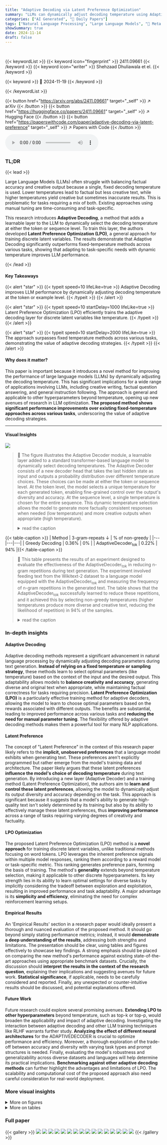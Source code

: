 ```yaml
---
title: "Adaptive Decoding via Latent Preference Optimization"
summary: "LLMs can dynamically adjust decoding temperature using Adaptive Decoding and Latent Preference Optimization, improving performance across creative and factual tasks."
categories: ["AI Generated", "🤗 Daily Papers"]
tags: ["Natural Language Processing", "Large Language Models", "🏢 Meta AI",]
showSummary: true
date: 2024-11-14
draft: false
---
```


<br>

{{< keywordList >}}
{{< keyword icon="fingerprint" >}} 2411.09661 {{< /keyword >}}
{{< keyword icon="writer" >}} Shehzaad Dhuliawala et el. {{< /keyword >}}
 
{{< keyword >}} 🤗 2024-11-19 {{< /keyword >}}
 
{{< /keywordList >}}

{{< button href="https://arxiv.org/abs/2411.09661" target="_self" >}}
↗ arXiv
{{< /button >}}
{{< button href="https://huggingface.co/papers/2411.09661" target="_self" >}}
↗ Hugging Face
{{< /button >}}
{{< button href="https://paperswithcode.com/paper/adaptive-decoding-via-latent-preference" target="_self" >}}
↗ Papers with Code
{{< /button >}}



<audio controls>
    <source src="https://ai-paper-reviewer.com/2411.09661/podcast.wav" type="audio/wav">
    Your browser does not support the audio element.
</audio>


### TL;DR


{{< lead >}}

Large Language Models (LLMs) often struggle with balancing factual accuracy and creative output because a single, fixed decoding temperature is used.  Lower temperatures lead to factual but less creative text, while higher temperatures yield creative but sometimes inaccurate results. This is problematic for tasks requiring a mix of both.  Existing approaches using manual tuning are time-consuming and task-specific. 

This research introduces **Adaptive Decoding**, a method that adds a learnable layer to the LLM to dynamically select the decoding temperature at either the token or sequence level.  To train this layer, the authors developed **Latent Preference Optimization (LPO)**, a general approach for training discrete latent variables.  The results demonstrate that Adaptive Decoding significantly outperforms fixed-temperature methods across various tasks, showing that adapting to task-specific needs with dynamic temperature improves LLM performance.

{{< /lead >}}


#### Key Takeaways

{{< alert "star" >}}
{{< typeit speed=10 lifeLike=true >}} Adaptive Decoding improves LLM performance by dynamically adjusting decoding temperature at the token or example level. {{< /typeit >}}
{{< /alert >}}

{{< alert "star" >}}
{{< typeit speed=10 startDelay=1000 lifeLike=true >}} Latent Preference Optimization (LPO) efficiently trains the adaptive decoding layer for discrete latent variables like temperature. {{< /typeit >}}
{{< /alert >}}

{{< alert "star" >}}
{{< typeit speed=10 startDelay=2000 lifeLike=true >}} The approach surpasses fixed temperature methods across various tasks, demonstrating the value of adaptive decoding strategies. {{< /typeit >}}
{{< /alert >}}

#### Why does it matter?
This paper is important because it introduces a novel method for improving the performance of large language models (LLMs) by dynamically adjusting the decoding temperature. This has significant implications for a wide range of applications involving LLMs, including creative writing, factual question answering, and general instruction following.  The approach is general and applicable to other hyperparameters beyond temperature, opening up new avenues of research in LLM optimization.  **The proposed method shows significant performance improvements over existing fixed-temperature approaches across various tasks**, underscoring the value of adaptive decoding strategies.

------
#### Visual Insights



![](https://arxiv.org/html/2411.09661/x2.png)

> 🔼 The figure illustrates the Adaptive Decoder module, a learnable layer added to a standard transformer-based language model to dynamically select decoding temperatures.  The Adaptive Decoder consists of a new decoder head that takes the last hidden state as input and outputs a probability distribution over different temperature choices. These choices can be made at either the token or sequence level.  At the token level, the model selects a unique temperature for each generated token, enabling fine-grained control over the output's diversity and accuracy. At the sequence level, a single temperature is chosen for the entire sequence.  This dynamic temperature selection allows the model to generate more factually consistent responses when needed (low temperature) and more creative outputs when appropriate (high temperature).
> <details>
> <summary>read the caption</summary>
> Figure 1: The AdaptiveDecoder. This learned module is added to the standard transformer in order to select decoding hyperparameters. It consists of a new decoder head attached to the last hidden state which assigns probabilities to different hyperparameter choices per token (right) or sequence (left), and the highest probability choice is selected in each case. This allows the LLM to select low temperatures for tokens requiring factual consistency, and higher temperatures for tasks requiring creativity and diversity. For the token level adaptive decoder, a different temperature can be selected for different parts of the response given a single instruction.
> </details>





{{< table-caption >}}
| Method | 3-gram-repeats ↓ | % of non-greedy |
|---|---|---|
| Greedy Decoding | 0.36% | 0% |
| AdaptiveDecoder<sub>tok</sub> | 0.22% | 94% |{{< /table-caption >}}

> 🔼 This table presents the results of an experiment designed to evaluate the effectiveness of the AdaptiveDecoder<sub>tok</sub> in reducing n-gram repetitions during text generation.  The experiment involved feeding text from the Wikitext-2 dataset to a language model equipped with the AdaptiveDecoder<sub>tok</sub> and measuring the frequency of n-gram repetitions in the generated text.  The table shows that the AdaptiveDecoder<sub>tok</sub> successfully learned to reduce these repetitions, and it achieved this by selecting non-greedy temperatures (higher temperatures produce more diverse and creative text, reducing the likelihood of repetition) in 94% of the samples.
> <details>
> <summary>read the caption</summary>
> Table 1: Reducing Repeats using the AdaptiveDecoder. We feed text from Wikitext-2 to the model and ask it to complete it. When completing a text, AdaptiveDecodert⁢o⁢ksubscriptAdaptiveDecoder𝑡𝑜𝑘\textsc{AdaptiveDecoder}_{tok}AdaptiveDecoder start_POSTSUBSCRIPT italic_t italic_o italic_k end_POSTSUBSCRIPT learns to avoid greedy decoding in order to reduce repeats. In 94% of samples, AdaptiveDecodert⁢o⁢ksubscriptAdaptiveDecoder𝑡𝑜𝑘\textsc{AdaptiveDecoder}_{tok}AdaptiveDecoder start_POSTSUBSCRIPT italic_t italic_o italic_k end_POSTSUBSCRIPT learns to pick a non-greedy temperature.
> </details>





### In-depth insights


#### Adaptive Decoding
Adaptive decoding methods represent a significant advancement in natural language processing by dynamically adjusting decoding parameters during text generation.  **Instead of relying on a fixed temperature or sampling strategy**, these methods learn to select optimal parameters (like temperature) based on the context of the input and the desired output. This adaptability allows models to **balance creativity and accuracy**, generating diverse and original text when appropriate, while maintaining factual correctness for tasks requiring precision.  **Latent Preference Optimization (LPO)** is a particularly effective training method for adaptive decoders, allowing the model to learn to choose optimal parameters based on the rewards associated with different outputs.  The benefits are substantial, leading to improved performance across various tasks and **reducing the need for manual parameter tuning**.  The flexibility offered by adaptive decoding methods makes them a powerful tool for many NLP applications.

#### Latent Preference
The concept of "Latent Preference" in the context of this research paper likely refers to the **implicit, unobserved preferences** that a language model exhibits when generating text.  These preferences aren't explicitly programmed but rather emerge from the model's training data and architecture.  The paper likely argues that these latent preferences **influence the model's choice of decoding temperature** during text generation.  By introducing a new layer (Adaptive Decoder) and a training method (Latent Preference Optimization), the authors aim to **learn and control these latent preferences**, allowing the model to dynamically adjust its output diversity and accuracy depending on the task.  This approach is significant because it suggests that a model's ability to generate high-quality text isn't solely determined by its training but also by its ability to effectively manage these latent preferences, thus **improving performance** across a range of tasks requiring varying degrees of creativity and factuality.

#### LPO Optimization
The proposed Latent Preference Optimization (LPO) method is a **novel approach** for training discrete latent variables, unlike traditional methods focusing on word tokens.  LPO leverages the inherent preference signals within multiple model responses, ranking them according to a reward model or task-specific metric.  This ranking generates preference pairs, forming the basis of training.  The method's **generality** extends beyond temperature selection, making it applicable to other discrete hyperparameters.  Its key strength lies in its ability to learn optimal settings for diverse tasks by implicitly considering the tradeoff between exploration and exploitation, resulting in improved performance and task adaptability.  A major advantage is its **simplicity and efficiency**, eliminating the need for complex reinforcement learning setups.

#### Empirical Results
An 'Empirical Results' section in a research paper would ideally present a thorough and nuanced evaluation of the proposed method.  It should go beyond simply stating performance metrics; instead, it would **demonstrate a deep understanding of the results**, addressing both strengths and limitations.  The presentation should be clear, using tables and figures effectively to showcase key findings.  A strong emphasis should be placed on comparing the new method's performance against existing state-of-the-art approaches using appropriate benchmark datasets.  Crucially, the discussion should **interpret the results in the context of the research question**, explaining their implications and suggesting avenues for future work.  **Statistical significance**, if applicable, needs to be carefully considered and reported. Finally, any unexpected or counter-intuitive results should be discussed, and potential explanations offered.

#### Future Work
Future research could explore several promising avenues. **Extending LPO to other hyperparameters** beyond temperature, such as top-k or top-p, would broaden the applicability and impact of adaptive decoding.  Investigating the interaction between adaptive decoding and other LLM training techniques like RLHF warrants further study.  **Analyzing the effect of different neural architectures** for the ADAPTIVEDECODER is crucial to optimize performance and efficiency.  Moreover, a thorough exploration of the trade-off between accuracy and diversity with varying task types and prompt structures is needed.  Finally, evaluating the model's robustness and generalizability across diverse datasets and languages will help determine its practical implications.  **Benchmarking against other adaptive decoding methods** can further highlight the advantages and limitations of LPO.  The scalability and computational cost of the proposed approach also need careful consideration for real-world deployment.


### More visual insights

<details>
<summary>More on figures
</summary>


![](https://arxiv.org/html/2411.09661/x5.png)

> 🔼 This figure illustrates the Latent Preference Optimization (LPO) training process.  Two different responses are generated for the same input prompt using the Adaptive Decoder module. A reward model (RM) evaluates the responses and assigns a higher score to one. The temperature used to generate the higher-scoring response (τ=0.6) is considered the 'chosen' temperature, while the temperature used for the lower-scoring response (τ=0.2) is the 'rejected' temperature. The LPO loss function is then used to train the model to favor the 'chosen' temperature over the 'rejected' temperature for similar inputs.
> <details>
> <summary>read the caption</summary>
> Figure 2: Latent Preference Optimization (LPO) Training Mechanism. We demonstrate how preference pairs are constructed for training the LPO loss (we show a Sequence-Level AdaptiveDecoder, but the procedure remains the same for Token-Level). Here we have N=2 generated response samples for a single prompt, and the Reward Model (RM) scores Response1 better than Response2. Therefore, we use τ=0.6𝜏0.6\tau=0.6italic_τ = 0.6 as the chosen temperature, and τ=0.2𝜏0.2\tau=0.2italic_τ = 0.2 as the rejected temperature, and then apply the loss to prefer the chosen temperature over the rejected one for the given context (prompt).
> </details>



![](https://arxiv.org/html/2411.09661/x6.png)

> 🔼 Figure 3 presents the results of experiments conducted on the UltraMathStories dataset, which combines UltraFeedback, GSM8K, and Stories datasets.  Adaptive decoding models (both sequence-level and token-level) were trained on all three subtasks simultaneously. The figure displays win-rates, averaged across the three test sets, comparing the adaptive decoding models to multiple models using fixed decoding temperatures.  The left panel shows the comparison using the sequence-level adaptive decoder, and the right panel illustrates the results for the token-level adaptive decoder.  In both cases, the adaptive decoding approach demonstrates superior performance compared to all fixed temperature baselines.
> <details>
> <summary>read the caption</summary>
> Figure 3: UltraMathStories Results. UltraMathStories is a superset of UltraFeedback, GSM8K, and Stories. The Adaptive Decoding models are trained on all 3 subtasks simultaneously. Winrates are shown as the average winrate across the test sets of the 3 subtasks in UltraMathStories. (left) AdaptiveDecoders⁢e⁢qsubscriptAdaptiveDecoder𝑠𝑒𝑞\textsc{AdaptiveDecoder}_{seq}AdaptiveDecoder start_POSTSUBSCRIPT italic_s italic_e italic_q end_POSTSUBSCRIPT vs Fixed Temperature Winrates. (right) AdaptiveDecodert⁢o⁢ksubscriptAdaptiveDecoder𝑡𝑜𝑘\textsc{AdaptiveDecoder}_{tok}AdaptiveDecoder start_POSTSUBSCRIPT italic_t italic_o italic_k end_POSTSUBSCRIPT vs Fixed Temperature Winrates. In both cases, Adaptive Decoding outperforms all fixed temperatures.
> </details>



![](https://arxiv.org/html/2411.09661/x7.png)

> 🔼 Figure 4 presents the distributions of predicted temperatures generated by the ADAPTIVEDECODERseq model on three different subtasks within the UltraMathStories dataset: GSM8K (mathematical reasoning), Stories (creative writing), and UltraFeedback (general instructions).  The x-axis represents the temperature values, and the y-axis shows the percentage of samples with a given temperature.  As expected, the model demonstrates task-appropriate temperature selection: lower temperatures are predicted for the GSM8K task (requiring factual accuracy), higher temperatures are used for the Stories task (emphasizing creativity), and intermediate temperatures are prevalent in UltraFeedback (a mix of creative and factual tasks). This visualization highlights the model's ability to adapt its decoding temperature dynamically according to task demands.
> <details>
> <summary>read the caption</summary>
> Figure 4: AdaptiveDecoders⁢e⁢qsubscriptAdaptiveDecoder𝑠𝑒𝑞\textsc{AdaptiveDecoder}_{seq}AdaptiveDecoder start_POSTSUBSCRIPT italic_s italic_e italic_q end_POSTSUBSCRIPT predicted temperature distributions. We show the distribution of predicted temperatures on the test set of each subtask in UltraMathStories. As expected, the model predicts low temperatures for GSM8K, high temperatures for Stories, and temperatures mostly in between for UltraFeedback.
> </details>



![](https://arxiv.org/html/2411.09661/x8.png)

> 🔼 Figure 5 presents a comparative analysis of the Adaptive Decoder's performance on a constrained creative writing task.  The left panel displays win rates for the Adaptive Decoder (token-level) against various fixed temperature settings.  It demonstrates that while fixed greedy decoding excels at constraint adherence, the Adaptive Decoder achieves superior performance by strategically employing higher temperatures whenever feasible. The right panel shows the average predicted temperature across the first 50 tokens of each sentence.  This visualization confirms the hypothesis that lower temperatures are optimal for initial tokens (to maintain constraint compliance), while higher temperatures are preferable for subsequent tokens (to foster narrative creativity). The average temperature for the first token is 0.21, indicating a preference for greedy decoding in this context, whereas the average temperature for subsequent tokens is 0.55, showing a less greedy approach, allowing for more creative output.
> <details>
> <summary>read the caption</summary>
> Figure 5: Constrained Creative Writing (ConstrainedStories) Results. Here we show a quantitative analysis of the AdaptiveDecoder on the constrained creative writing task, ConstrainedStories. (left) AdaptiveDecodert⁢o⁢ksubscriptAdaptiveDecoder𝑡𝑜𝑘\textsc{AdaptiveDecoder}_{tok}AdaptiveDecoder start_POSTSUBSCRIPT italic_t italic_o italic_k end_POSTSUBSCRIPT winrates vs fixed temperatures. The high fixed temperatures perform worse because they fail to follow the constraint. Fixed greedy decoding works well at following the constraint, but AdaptiveDecodert⁢o⁢ksubscriptAdaptiveDecoder𝑡𝑜𝑘\textsc{AdaptiveDecoder}_{tok}AdaptiveDecoder start_POSTSUBSCRIPT italic_t italic_o italic_k end_POSTSUBSCRIPT outperforms it by using higher temperatures when possible. (right) Mean temperature predicted by the AdaptiveDecodert⁢o⁢ksubscriptAdaptiveDecoder𝑡𝑜𝑘\textsc{AdaptiveDecoder}_{tok}AdaptiveDecoder start_POSTSUBSCRIPT italic_t italic_o italic_k end_POSTSUBSCRIPT for the first 50 tokens of each sentence. This plot confirms our hypothesis that the first token of each sentence should be low temperature in order to follow the constraint, and all other tokens should be high temperature in order to write a good story. The average temperature for the first token is τ=0.21𝜏0.21\tau=0.21italic_τ = 0.21, and the average temperature for all other tokens is τ=0.55𝜏0.55\tau=0.55italic_τ = 0.55, showing a more greedy decoding for the constraint, and less greedy everywhere else.
> </details>



![](https://arxiv.org/html/2411.09661/x9.png)

> 🔼 Figure 6 presents the AdaptiveDecoder<sub>tok</sub>'s predicted temperature values for a constrained creative story-writing task.  The model is tasked with writing a coherent story, but each sentence must begin with a word starting with 'Ab'. The figure shows the model's temperature selection for each token in the generated text.  Low temperatures (closer to 0.0) indicate greedy decoding, favoring high-probability words, which is necessary for meeting the constraint of starting each sentence with 'Ab'. High temperatures (closer to 1.0) correspond to less greedy decoding, allowing for more diverse and creative word choices. As expected, the model uses low temperatures for the constraint-satisfying tokens at the beginning of each sentence and then higher temperatures for other tokens, demonstrating that it learns to adapt its temperature choices depending on the specific requirements of the task.
> <details>
> <summary>read the caption</summary>
> Figure 6: AdaptiveDecodert⁢o⁢ksubscriptAdaptiveDecoder𝑡𝑜𝑘\textsc{AdaptiveDecoder}_{tok}AdaptiveDecoder start_POSTSUBSCRIPT italic_t italic_o italic_k end_POSTSUBSCRIPT predicted temperatures for Constrained Creative Story Writing. We demonstrate an example of AdaptiveDecodert⁢o⁢ksubscriptAdaptiveDecoder𝑡𝑜𝑘\textsc{AdaptiveDecoder}_{tok}AdaptiveDecoder start_POSTSUBSCRIPT italic_t italic_o italic_k end_POSTSUBSCRIPT predicted temperatures (τ𝜏\tauitalic_τ) on the constrained creative story writing task for the prompt “Write a creative and coherent story with the following title. You must begin each sentence with a word that starts with “Ab”.\n\nTitle: The Village of the Blindfolded”. We can see that the model is more greedy (τ𝜏\tauitalic_τ close to 0.0) when generating the constraint tokens (All sentences must begin with words that start with “Ab”), and less greedy (τ𝜏\tauitalic_τ close to 1.0) on all other tokens.
> </details>



![](https://arxiv.org/html/2411.09661/x10.png)

> 🔼 Figure 7 illustrates the training data distribution for the Latent Preference Optimization (LPO) method used to train the ADAPTIVEDECODER model.  It shows, for each of six temperature values (τ), the percentage of training samples that were labeled as 'chosen' (preferred) versus 'rejected' (less preferred) by the reward model.  The ratio of chosen to rejected samples is crucial for the LPO loss function to learn effective temperature selection.  In contrast, a standard negative log-likelihood loss, which only considers chosen samples, would lead to suboptimal temperature choices, as high temperatures tend to be more frequently chosen, irrespective of their actual effectiveness on different tasks.
> <details>
> <summary>read the caption</summary>
> Figure 7: AdaptiveDecoders⁢e⁢qsubscriptAdaptiveDecoder𝑠𝑒𝑞\textsc{AdaptiveDecoder}_{seq}AdaptiveDecoder start_POSTSUBSCRIPT italic_s italic_e italic_q end_POSTSUBSCRIPT Training Preference Distributions. Here we show the percentage of samples in the training set that are chosen or rejected for each of the 6 different temperateure (τ𝜏\tauitalic_τ) values. The LPO loss uses both chosen and rejected responses, and the ratio of chosen to rejected is an important factor for learning the right temperature. A vanilla negative log-likelihood loss only uses the chosen responses, which leads to suboptimal temperature predictions since high temperature values are the most chosen regardless of the task.
> </details>



</details>




<details>
<summary>More on tables
</summary>


{{< table-caption >}}
| Prompt | Predicted τ |
|---|---| 
| **Detailed Instructions:** In this task, you are given a country name and you need to return the capital city of the given country. Problem:Guinea-Bissau Solution: | 0.0 |
| Write a compelling short story about a bitter and intense rivalry between two individuals, where one must have an advantage in terms of their socioeconomic status or physical ability. The story must also incorporate a surprising twist that leads to an unforeseen outcome.  | 1.0 |{{< /table-caption >}}
> 🔼 Table 2 shows examples from the UltraFeedback test set where the model's Adaptive Decoder chose either a very low temperature (0.0, for deterministic, factual responses) or a very high temperature (1.0, for creative, stochastic responses).  This illustrates the model's ability to dynamically select appropriate temperatures based on the task's requirements.  Additional examples are provided in Appendix Table 13.
> <details>
> <summary>read the caption</summary>
> Table 2: Examples of AdaptiveDecoders⁢e⁢qsubscriptAdaptiveDecoder𝑠𝑒𝑞\textsc{AdaptiveDecoder}_{seq}AdaptiveDecoder start_POSTSUBSCRIPT italic_s italic_e italic_q end_POSTSUBSCRIPT Predicted Temperatures (τ𝜏\tauitalic_τ) on UltraFeedback. Here we show examples of UltraFeedback test prompts where the AdaptiveDecoders⁢e⁢qsubscriptAdaptiveDecoder𝑠𝑒𝑞\textsc{AdaptiveDecoder}_{seq}AdaptiveDecoder start_POSTSUBSCRIPT italic_s italic_e italic_q end_POSTSUBSCRIPT model predicted τ∈{0.0,1.0}𝜏0.01.0\tau\in\{0.0,1.0\}italic_τ ∈ { 0.0 , 1.0 }. That is, our model predicts the top prompt requires a factual deterministic response (τ=0.0𝜏0.0\tau=0.0italic_τ = 0.0), while the bottom prompt requires a creative, stochastic response (τ=1.0𝜏1.0\tau=1.0italic_τ = 1.0). More examples are shown in Appendix Table 13.
> </details>

{{< table-caption >}}
| Decoding Method | Accuracy ↑ (Majority of N=8 responses) | Accuracy ↑ (N=1 response) |
|---|---|---|
| Best Fixed Temperature | 87.46 | 81.59 |
| \textsc{AdaptiveDecoder}_{tok} ($\tau\in\{0.0,0.4,0.8,1.0\}$) | 87.70 | 80.47 |
| \textsc{AdaptiveDecoder}_{tok} ($\tau\in\{0.0,0.4,0.8,1.0,1.2\}$) | **87.95** | 80.51 |{{< /table-caption >}}
> 🔼 This table presents the results of using the AdaptiveDecoder<sub>tok</sub> model for majority voting on the GSM8K dataset.  The AdaptiveDecoder<sub>tok</sub> model dynamically adjusts the decoding temperature during generation, leading to more accurate reasoning chains compared to using a single, fixed temperature. The table shows accuracy improvements when using majority voting (averaging results from 8 samples) and highlights the lower accuracy of using a single response, demonstrating the benefits of the AdaptiveDecoder<sub>tok</sub>'s adaptive approach.
> <details>
> <summary>read the caption</summary>
> Table 3: AdaptiveDecodert⁢o⁢ksubscriptAdaptiveDecoder𝑡𝑜𝑘\textsc{AdaptiveDecoder}_{tok}AdaptiveDecoder start_POSTSUBSCRIPT italic_t italic_o italic_k end_POSTSUBSCRIPT for majority voting (8 samples) on the GSM8K dataset. AdaptiveDecodert⁢o⁢ksubscriptAdaptiveDecoder𝑡𝑜𝑘\textsc{AdaptiveDecoder}_{tok}AdaptiveDecoder start_POSTSUBSCRIPT italic_t italic_o italic_k end_POSTSUBSCRIPT learns to assign appropriate temperatures at different parts of the generation which allows for more accurate sampled reasoning chains which results in a higher accuracy than using a single tuned temperature for the dataset. We also include the accuracy for N=1 response, which underperforms majority voting.
> </details>

{{< table-caption >}}
| Fixed Temperature | AdaptiveDecoder<sub>seq</sub> | τ=0 | τ=0.6 | τ=1.0 |  |  |  |
|---|---|---|---|---|---|---|---| 
| **81.59** | **81.59** | 81.59 | 79.15 | 78.32 | <p style='text-align:center'>ℒ<sub>**LPO**</sub><br>(Equation 10)</p> | <p style='text-align:center'>ℒ<sub>**LPO**</sub><br>(Section 3.3)</p> | <p style='text-align:center'>ℒ<sub>**NLL**</sub></p> |{{< /table-caption >}}
> 🔼 This table presents a comparison of different loss functions used to train a sequence-level Adaptive Decoder model on the GSM8K dataset.  The goal is to determine which loss function yields the best accuracy. Three loss functions are compared: two variants of the Latent Preference Optimization (LPO) loss (detailed in section 3.3) and the standard negative log-likelihood (NLL) loss.  The NLL loss is trained only on the chosen responses from the preference pairs, while the LPO loss functions utilize both chosen and rejected responses to learn the optimal parameters for selecting temperatures.  The table shows the accuracy achieved by each loss function on the GSM8K dataset, allowing for a direct comparison of their performance.
> <details>
> <summary>read the caption</summary>
> Table 4: GSM8K Accuracy comparing different loss functions for training a sequence-leval AdaptiveDecoder (ADs⁢e⁢qsubscriptAD𝑠𝑒𝑞\textsc{AD}_{seq}AD start_POSTSUBSCRIPT italic_s italic_e italic_q end_POSTSUBSCRIPT). We compare two different ℒLPOsubscriptℒLPO\mathcal{L}_{\text{LPO{}}}caligraphic_L start_POSTSUBSCRIPT LPO end_POSTSUBSCRIPT loss functions, as outlined in Section 3.3, as well as negative log likelihood loss, ℒNLLsubscriptℒNLL\mathcal{L}_{\text{NLL}}caligraphic_L start_POSTSUBSCRIPT NLL end_POSTSUBSCRIPT, trained on the chosen responses from the preference pairs.
> </details>

{{< table-caption >}}
|---|---|---|---| 
| **Fixed Temp.** |  | **Temperature Selection** |  | 
|  |  | Greedy (Equation 4) | Sample (Equation 5) | 
| τ=0.0 |  | 53.10 | 52.80 | 
| τ=0.2 |  | 53.35 | 53.15 | 
| τ=0.4 |  | 50.80 | 51.75 | 
| τ=0.6 |  | 52.15 | 52.50 | 
| τ=0.8 |  | 52.78 | 53.65 | 
| τ=1.0 |  | 54.89 | 53.95 |{{< /table-caption >}}
> 🔼 This table compares two methods for selecting temperatures (a hyperparameter controlling randomness in text generation) within the AdaptiveDecoder model. The AdaptiveDecoder model dynamically chooses the temperature for each token generated, balancing creativity and accuracy.  The first method involves sampling a temperature from a probability distribution. The second method greedily selects the temperature with the highest probability. The table shows the win rates (percentage of correct predictions) for each temperature selection method against fixed temperature methods for UltraFeedback.  UltraFeedback represents a diverse set of tasks requiring varying levels of randomness in the outputs. Results show the AdaptiveDecoder consistently outperforms the fixed temperature baselines across different temperatures, irrespective of the temperature selection method used. 
> <details>
> <summary>read the caption</summary>
> Table 5: AdaptiveDecoder Temperature Selection Methods on UltraFeedback. The AdaptiveDecoder outputs a distribution over temperature values τ𝜏\tauitalic_τ, so we can either sample τ𝜏\tauitalic_τ from that distribution or greedily select the highest probability τ𝜏\tauitalic_τ. Here we show winrates against the fixed temperature decoding in the left column, using the AdaptiveDecoders⁢e⁢qsubscriptAdaptiveDecoder𝑠𝑒𝑞\textsc{AdaptiveDecoder}_{seq}AdaptiveDecoder start_POSTSUBSCRIPT italic_s italic_e italic_q end_POSTSUBSCRIPT model trained on UltraMathStories (Section 4.3). All the winrates are above 50%, which means the AdaptiveDecoder always outperforms the fixed temperature. Also, we do not observe a significant difference between the two temperature selection methods.
> </details>

{{< table-caption >}}
| Fixed Temp | AdaptiveDecoder<sub>seq</sub><br>Winrate | Fixed Temp<br>Winrate |
|---|---|---|
| τ=0.0 | 53.10 | 46.90 |
| τ=0.2 | 53.35 | 46.65 |
| τ=0.4 | 50.80 | 49.20 |
| τ=0.6 | 52.15 | 47.85 |
| τ=0.8 | 52.78 | 47.22 |
| τ=1.0 | 54.89 | 45.11 |{{< /table-caption >}}
> 🔼 This table presents a comparison of the win rates achieved by the ADAPTIVEDECODERseq model against various fixed temperatures on the UltraFeedback task.  The ADAPTIVEDECODERseq model dynamically adjusts the decoding temperature, offering a potential improvement over static temperature approaches. The win rate, a common metric for evaluating model performance, is presented for different fixed temperatures to highlight the impact of temperature on performance.
> <details>
> <summary>read the caption</summary>
> Table 6: AdaptiveDecoders⁢e⁢qsubscriptAdaptiveDecoder𝑠𝑒𝑞\textsc{AdaptiveDecoder}_{seq}AdaptiveDecoder start_POSTSUBSCRIPT italic_s italic_e italic_q end_POSTSUBSCRIPT vs Fixed Temperatures Winrates on the UltraFeedback Task.
> </details>

{{< table-caption >}}
| Fixed Temp | AdaptiveDecoder<sub>seq</sub> Winrate | Fixed Temp Winrate |
|---|---|---|
| τ=0.0 | 58.75 | 41.25 |
| τ=0.2 | 57.25 | 42.75 |
| τ=0.4 | 57.05 | 42.95 |
| τ=0.6 | 56.65 | 43.35 |
| τ=0.8 | 54.55 | 45.45 |
| τ=1.0 | 52.10 | 47.90 |{{< /table-caption >}}
> 🔼 This table presents the results of comparing the performance of the sequence-level adaptive decoder (ADseq) against fixed-temperature decoding methods on a creative story writing task.  Winrates are calculated by comparing the ADseq model's outputs to outputs generated using various fixed temperatures. Higher winrates indicate superior performance. This comparison helps to demonstrate the effectiveness of the adaptive decoding approach in achieving higher accuracy compared to a single, fixed temperature setting.
> <details>
> <summary>read the caption</summary>
> Table 7: AdaptiveDecoders⁢e⁢qsubscriptAdaptiveDecoder𝑠𝑒𝑞\textsc{AdaptiveDecoder}_{seq}AdaptiveDecoder start_POSTSUBSCRIPT italic_s italic_e italic_q end_POSTSUBSCRIPT vs Fixed Temperatures Winrates on the Stories Task.
> </details>

{{< table-caption >}}
| Fixed Temp | AdaptiveDecoder<sub>seq</sub> Winrate | Fixed Temp Winrate |
|---|---|---|
| τ=0.0 | 50.68 | 49.32 |
| τ=0.2 | 51.10 | 48.90 |
| τ=0.4 | 51.14 | 48.86 |
| τ=0.6 | 51.40 | 48.60 |
| τ=0.8 | 51.42 | 48.58 |
| τ=1.0 | 51.82 | 48.18 |{{< /table-caption >}}
> 🔼 This table presents the win rates achieved by the ADAPTIVEDECODERseq model, compared to models using fixed temperatures, on the GSM8K (Grade School Math 8K) task.  The GSM8K task involves solving math word problems, and the win rate represents the percentage of problems where the ADAPTIVEDECODERseq model's solution was more accurate than the model using a fixed temperature.  The table helps demonstrate the ADAPTIVEDECODERseq model's ability to adapt its temperature dynamically to improve accuracy on a specific task.
> <details>
> <summary>read the caption</summary>
> Table 8: AdaptiveDecoders⁢e⁢qsubscriptAdaptiveDecoder𝑠𝑒𝑞\textsc{AdaptiveDecoder}_{seq}AdaptiveDecoder start_POSTSUBSCRIPT italic_s italic_e italic_q end_POSTSUBSCRIPT vs Fixed Temperatures Winrates on the GSM8K Task.
> </details>

{{< table-caption >}}
| Fixed Temp | AdaptiveDecoder<sub>tok</sub> Winrate | Fixed Temp Winrate |
|---|---|---|
| τ=0.0 | 49.60 | 50.40 |
| τ=0.2 | 50.70 | 49.30 |
| τ=0.4 | 48.75 | 51.25 |
| τ=0.6 | 49.60 | 50.40 |
| τ=0.8 | 49.25 | 50.75 |
| τ=1.0 | 52.75 | 47.25 |{{< /table-caption >}}
> 🔼 This table presents a comparison of the win rates achieved by the AdaptiveDecoder<sub>tok</sub> model and those obtained using fixed temperature decoding strategies on the UltraFeedback task.  It shows the performance of AdaptiveDecoder<sub>tok</sub> (a model that dynamically adjusts decoding temperature) against several fixed-temperature baselines (0.0, 0.2, 0.4, 0.6, 0.8, and 1.0).  Each row represents a different fixed temperature, and the win rate is a measure of the model's success relative to the baselines on the UltraFeedback task.
> <details>
> <summary>read the caption</summary>
> Table 9: AdaptiveDecodert⁢o⁢ksubscriptAdaptiveDecoder𝑡𝑜𝑘\textsc{AdaptiveDecoder}_{tok}AdaptiveDecoder start_POSTSUBSCRIPT italic_t italic_o italic_k end_POSTSUBSCRIPT vs Fixed Temperatures Winrates on the UltraFeedback Task.
> </details>

{{< table-caption >}}
| Fixed Temp | AdaptiveDecoder<sub>tok</sub> Winrate | Fixed Temp Winrate |
|---|---|---|
| τ=0.0 | 54.40 | 45.60 |
| τ=0.2 | 53.40 | 46.60 |
| τ=0.4 | 54.20 | 45.80 |
| τ=0.6 | 52.30 | 47.70 |
| τ=0.8 | 51.10 | 48.90 |
| τ=1.0 | 47.25 | 52.75 |{{< /table-caption >}}
> 🔼 This table presents a comparison of the win rates achieved by using the token-level adaptive decoder (AdaptiveDecoder<sub>tok</sub>) against those obtained using various fixed temperatures for text generation in a creative story writing task.  The win rate is a measure of the model's success in generating high-quality responses compared to a baseline. The table helps to illustrate the effectiveness of dynamically adjusting the temperature during decoding compared to employing a fixed temperature across all text generations.
> <details>
> <summary>read the caption</summary>
> Table 10: AdaptiveDecodert⁢o⁢ksubscriptAdaptiveDecoder𝑡𝑜𝑘\textsc{AdaptiveDecoder}_{tok}AdaptiveDecoder start_POSTSUBSCRIPT italic_t italic_o italic_k end_POSTSUBSCRIPT vs Fixed Temperatures Winrates on the Stories Task.
> </details>

{{< table-caption >}}
| Fixed Temp | AdaptiveDecoder<sub>tok</sub><br>Winrate | Fixed Temp<br>Winrate |
|---|---|---|
| \(\tau=0.0\) | 49.66 | 50.34 |
| \(\tau=0.2\) | 50.08 | 49.92 |
| \(\tau=0.4\) | 50.11 | 49.89 |
| \(\tau=0.6\) | 50.38 | 49.62 |
| \(\tau=0.8\) | 50.49 | 49.51 |
| \(\tau=1.0\) | 51.55 | 48.45 |{{< /table-caption >}}
> 🔼 This table presents the win rates achieved by the AdaptiveDecoder<sub>tok</sub> model compared to models using fixed temperatures on the GSM8K math reasoning task.  The AdaptiveDecoder<sub>tok</sub> model dynamically adjusts the decoding temperature at the token level, while the fixed-temperature models use a single temperature throughout the entire decoding process.  Win rate is a metric representing the percentage of times a model's answer to a question was correct compared to another method.
> <details>
> <summary>read the caption</summary>
> Table 11: AdaptiveDecodert⁢o⁢ksubscriptAdaptiveDecoder𝑡𝑜𝑘\textsc{AdaptiveDecoder}_{tok}AdaptiveDecoder start_POSTSUBSCRIPT italic_t italic_o italic_k end_POSTSUBSCRIPT vs Fixed Temperatures Winrates on the GSM8K Task.
> </details>

{{< table-caption >}}
| Fixed Temp | AdaptiveDecoder<sub>tok</sub><br>Constraint Winrate | AdaptiveDecoder<sub>tok</sub><br>ArmoRM Winrate | AdaptiveDecoder<sub>tok</sub><br>Avg Winrate |
|---|---|---|---|
| τ=0.0 | 50.95 | 52.55 | 51.75 |
| τ=0.2 | 53.70 | 49.50 | 51.60 |
| τ=0.4 | 58.05 | 48.25 | 53.15 |
| τ=0.6 | 68.05 | 41.05 | 54.55 |
| τ=0.8 | 77.85 | 36.45 | 57.15 |
| τ=1.0 | 87.80 | 31.50 | 59.65 |{{< /table-caption >}}
> 🔼 This table presents a detailed breakdown of the performance of the AdaptiveDecoder<sub>tok</sub> model on a constrained creative writing task.  It shows the individual win rates for two separate evaluation metrics: constraint satisfaction (how well the model followed the rule of starting each sentence with 'Ab') and ArmoRM score (a measure of the quality of the generated story).  The results are compared against using various fixed temperatures during decoding.  The AdaptiveDecoder<sub>tok</sub> model demonstrates an ability to balance constraint satisfaction with story quality, outperforming fixed temperature approaches.  However, as fixed temperatures increase, the constraint satisfaction rate improves at the cost of lower story quality, highlighting the model's ability to dynamically adjust temperature during generation.
> <details>
> <summary>read the caption</summary>
> Table 12: AdaptiveDecodert⁢o⁢ksubscriptAdaptiveDecoder𝑡𝑜𝑘\textsc{AdaptiveDecoder}_{tok}AdaptiveDecoder start_POSTSUBSCRIPT italic_t italic_o italic_k end_POSTSUBSCRIPT Constrained Creative Writing Individual Winrates. Here we show the individual winrates of the AdaptiveDecodert⁢o⁢ksubscriptAdaptiveDecoder𝑡𝑜𝑘\textsc{AdaptiveDecoder}_{tok}AdaptiveDecoder start_POSTSUBSCRIPT italic_t italic_o italic_k end_POSTSUBSCRIPT for both constraint following and ArmoRM score. The AdaptiveDecodert⁢o⁢ksubscriptAdaptiveDecoder𝑡𝑜𝑘\textsc{AdaptiveDecoder}_{tok}AdaptiveDecoder start_POSTSUBSCRIPT italic_t italic_o italic_k end_POSTSUBSCRIPT learns to follow the constraint better than all fixed temperatures, but as we compare to higher fixed temperatures, the story winrate goes down because it follows the constraint better.
> </details>

{{< table-caption >}}
| Predicted τ=0.0 | 
|---|---| 
| In this task, given a sentence in the English language, your task is to convert it into the Thai language. | 
| Problem:The secondary principals’ association head, Graham Young, said: T̈he NCEA system put pressure on schools to accumulate credits - and the easiest way to do that was to encourage students into internally assessed unit standards. | 
| Solution: | 
| You are given a math word problem and you are supposed to apply multiple mathematical operators like addition, subtraction, multiplication, or division on the numbers embedded in the text to answer the following question and then only report the final numerical answer. | 
| Input: Consider Input: debby makes 67 pancakes . she adds blueberries to 20 of them and bananas to 24 of them . the rest are plain . how many plain pancakes are there ? | 
| You have been tasked with arranging a group of travelers, each with different preferences and needs, onto various modes of transportation. There are four modes of transportation available: A, B, C, and D. Each mode has its own unique features and limitations. The travelers and their preferences are as follows: | 
| 1. Alice: Is afraid of flying and prefers to take mode C or D | 
| 2. Bob: Can only travel by mode A due to motion sickness | 
| 3. Charlie: Wants to take mode B because it has the shortest travel time | 
| 4. Dave: Needs to take mode D because he has a lot of luggage | 
| 5. Ellie: Wants to take mode A because she enjoys the scenic route | 
| Your task is to assign each traveler to the mode of transportation that best suits their needs and preferences. Keep in mind that each mode of transportation can only accommodate a certain number of people, and some modes may have already reached their capacity. Can you solve this puzzle and successfully group the travelers onto their preferred modes of transportation? | 
| Predicted τ=1.0 | 
| Write a 70,000 word fantasy novel about a hidden world of magic and mythical creatures. The main character must be a human who discovers this world and becomes involved in a conflict between the magical creatures. The novel should have a fast-paced plot with plenty of action and suspense. The style should be descriptive and immersive, with detailed descriptions of the magical world and its inhabitants. The novel should also explore themes such as the nature of power and the importance of loyalty and friendship. | 
| Write me a 1000 word ghost story in a campfire setting | 
| Write a story about Ego Must, a prominent innovator with technology who leverages his vast wealth to communicate his views. However, despite being exceptionally smart he seems to not understand the basics when it comes to the ’us and them’ problem that is at the root of a lot of human conflict. |{{< /table-caption >}}
> 🔼 Table 13 presents examples from the UltraFeedback test set where the AdaptiveDecoder model predicted temperatures of either 0.0 or 1.0.  The examples demonstrate the model's ability to adapt its decoding strategy:  prompts with a predicted temperature of 0.0 require factual, deterministic answers, while those with a predicted temperature of 1.0 call for creative, stochastic responses.  This showcases the model's capacity to generalize beyond the specific tasks (GSM8K and Stories) used in its initial training.
> <details>
> <summary>read the caption</summary>
> Table 13: Examples of AdaptiveDecoders⁢e⁢qsubscriptAdaptiveDecoder𝑠𝑒𝑞\textsc{AdaptiveDecoder}_{seq}AdaptiveDecoder start_POSTSUBSCRIPT italic_s italic_e italic_q end_POSTSUBSCRIPT Predicted Temperatures (τ𝜏\tauitalic_τ) on UltraFeedback. Here we show examples of UltraFeedback test prompts where the AdaptiveDecoders⁢e⁢qsubscriptAdaptiveDecoder𝑠𝑒𝑞\textsc{AdaptiveDecoder}_{seq}AdaptiveDecoder start_POSTSUBSCRIPT italic_s italic_e italic_q end_POSTSUBSCRIPT model predicted τ∈{0.0,1.0}𝜏0.01.0\tau\in\{0.0,1.0\}italic_τ ∈ { 0.0 , 1.0 }. We can see that the τ=0.0𝜏0.0\tau=0.0italic_τ = 0.0 prompts require factual, deterministic responses, and the τ=1.0𝜏1.0\tau=1.0italic_τ = 1.0 prompts require creative, stochastic responses. This shows generalization outside of the GSM8K and Stories subtasks to specific prompts within UltraFeedback.
> </details>

</details>




### Full paper

{{< gallery >}}
<img src="https://ai-paper-reviewer.com/2411.09661/1.png" class="grid-w50 md:grid-w33 xl:grid-w25" />
<img src="https://ai-paper-reviewer.com/2411.09661/2.png" class="grid-w50 md:grid-w33 xl:grid-w25" />
<img src="https://ai-paper-reviewer.com/2411.09661/3.png" class="grid-w50 md:grid-w33 xl:grid-w25" />
<img src="https://ai-paper-reviewer.com/2411.09661/4.png" class="grid-w50 md:grid-w33 xl:grid-w25" />
<img src="https://ai-paper-reviewer.com/2411.09661/5.png" class="grid-w50 md:grid-w33 xl:grid-w25" />
<img src="https://ai-paper-reviewer.com/2411.09661/6.png" class="grid-w50 md:grid-w33 xl:grid-w25" />
<img src="https://ai-paper-reviewer.com/2411.09661/7.png" class="grid-w50 md:grid-w33 xl:grid-w25" />
<img src="https://ai-paper-reviewer.com/2411.09661/8.png" class="grid-w50 md:grid-w33 xl:grid-w25" />
<img src="https://ai-paper-reviewer.com/2411.09661/9.png" class="grid-w50 md:grid-w33 xl:grid-w25" />
<img src="https://ai-paper-reviewer.com/2411.09661/10.png" class="grid-w50 md:grid-w33 xl:grid-w25" />
<img src="https://ai-paper-reviewer.com/2411.09661/11.png" class="grid-w50 md:grid-w33 xl:grid-w25" />
<img src="https://ai-paper-reviewer.com/2411.09661/12.png" class="grid-w50 md:grid-w33 xl:grid-w25" />
<img src="https://ai-paper-reviewer.com/2411.09661/13.png" class="grid-w50 md:grid-w33 xl:grid-w25" />
<img src="https://ai-paper-reviewer.com/2411.09661/14.png" class="grid-w50 md:grid-w33 xl:grid-w25" />
<img src="https://ai-paper-reviewer.com/2411.09661/15.png" class="grid-w50 md:grid-w33 xl:grid-w25" />
<img src="https://ai-paper-reviewer.com/2411.09661/16.png" class="grid-w50 md:grid-w33 xl:grid-w25" />
{{< /gallery >}}